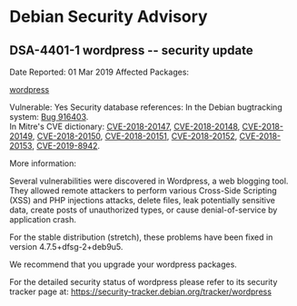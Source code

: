 
Debian Security Advisory
========================


DSA-4401-1 wordpress -- security update
---------------------------------------



Date Reported:
01 Mar 2019
Affected Packages:

[wordpress](https://packages.debian.org/src:wordpress)

Vulnerable:
Yes
Security database references:
In the Debian bugtracking system: [Bug 916403](https://bugs.debian.org/cgi-bin/bugreport.cgi?bug=916403).  
In Mitre's CVE dictionary: [CVE-2018-20147](https://security-tracker.debian.org/tracker/CVE-2018-20147), [CVE-2018-20148](https://security-tracker.debian.org/tracker/CVE-2018-20148), [CVE-2018-20149](https://security-tracker.debian.org/tracker/CVE-2018-20149), [CVE-2018-20150](https://security-tracker.debian.org/tracker/CVE-2018-20150), [CVE-2018-20151](https://security-tracker.debian.org/tracker/CVE-2018-20151), [CVE-2018-20152](https://security-tracker.debian.org/tracker/CVE-2018-20152), [CVE-2018-20153](https://security-tracker.debian.org/tracker/CVE-2018-20153), [CVE-2019-8942](https://security-tracker.debian.org/tracker/CVE-2019-8942).  

More information:

Several vulnerabilities were discovered in Wordpress, a web blogging
tool. They allowed remote attackers to perform various Cross-Side
Scripting (XSS) and PHP injections attacks, delete files, leak
potentially sensitive data, create posts of unauthorized types, or
cause denial-of-service by application crash.


For the stable distribution (stretch), these problems have been fixed in
version 4.7.5+dfsg-2+deb9u5.


We recommend that you upgrade your wordpress packages.


For the detailed security status of wordpress please refer to
its security tracker page at:
<https://security-tracker.debian.org/tracker/wordpress>






